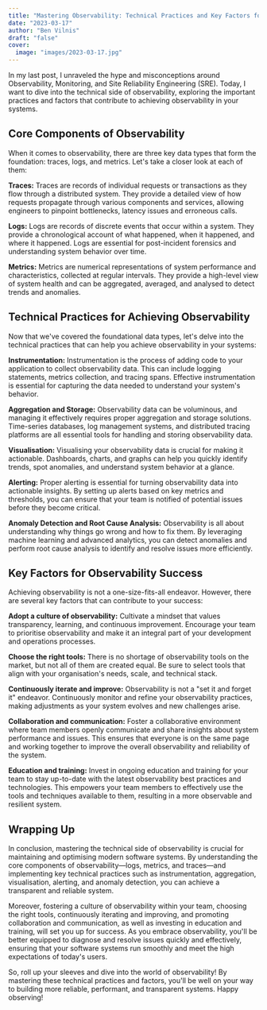 ```yaml
---
title: "Mastering Observability: Technical Practices and Key Factors for Success"
date: "2023-03-17"
author: "Ben Vilnis"
draft: "false"
cover:
  image: "images/2023-03-17.jpg"
---
```


In my last post, I unraveled the hype and misconceptions around Observability, Monitoring, and Site Reliability Engineering (SRE). Today, I want to dive into the technical side of observability, exploring the important practices and factors that contribute to achieving observability in your systems.

## Core Components of Observability
When it comes to observability, there are three key data types that form the foundation: traces, logs, and metrics. Let's take a closer look at each of them:

**Traces:** Traces are records of individual requests or transactions as they flow through a distributed system. They provide a detailed view of how requests propagate through various components and services, allowing engineers to pinpoint bottlenecks, latency issues and erroneous calls.

**Logs:** Logs are records of discrete events that occur within a system. They provide a chronological account of what happened, when it happened, and where it happened. Logs are essential for post-incident forensics and understanding system behavior over time.

**Metrics:** Metrics are numerical representations of system performance and characteristics, collected at regular intervals. They provide a high-level view of system health and can be aggregated, averaged, and analysed to detect trends and anomalies.

## Technical Practices for Achieving Observability
Now that we've covered the foundational data types, let's delve into the technical practices that can help you achieve observability in your systems:

**Instrumentation:** Instrumentation is the process of adding code to your application to collect observability data. This can include logging statements, metrics collection, and tracing spans. Effective instrumentation is essential for capturing the data needed to understand your system's behavior.

**Aggregation and Storage:** Observability data can be voluminous, and managing it effectively requires proper aggregation and storage solutions. Time-series databases, log management systems, and distributed tracing platforms are all essential tools for handling and storing observability data.

**Visualisation:** Visualising your observability data is crucial for making it actionable. Dashboards, charts, and graphs can help you quickly identify trends, spot anomalies, and understand system behavior at a glance.

**Alerting:** Proper alerting is essential for turning observability data into actionable insights. By setting up alerts based on key metrics and thresholds, you can ensure that your team is notified of potential issues before they become critical.

**Anomaly Detection and Root Cause Analysis:** Observability is all about understanding why things go wrong and how to fix them. By leveraging machine learning and advanced analytics, you can detect anomalies and perform root cause analysis to identify and resolve issues more efficiently.

## Key Factors for Observability Success
Achieving observability is not a one-size-fits-all endeavor. However, there are several key factors that can contribute to your success:

**Adopt a culture of observability:** Cultivate a mindset that values transparency, learning, and continuous improvement. Encourage your team to prioritise observability and make it an integral part of your development and operations processes.

**Choose the right tools:** There is no shortage of observability tools on the market, but not all of them are created equal. Be sure to select tools that align with your organisation's needs, scale, and technical stack.

**Continuously iterate and improve:** Observability is not a "set it and forget it" endeavor. Continuously monitor and refine your observability practices, making adjustments as your system evolves and new challenges arise.

**Collaboration and communication:** Foster a collaborative environment where team members openly communicate and share insights about system performance and issues. This ensures that everyone is on the same page and working together to improve the overall observability and reliability of the system.

**Education and training:** Invest in ongoing education and training for your team to stay up-to-date with the latest observability best practices and technologies. This empowers your team members to effectively use the tools and techniques available to them, resulting in a more observable and resilient system.

## Wrapping Up

In conclusion, mastering the technical side of observability is crucial for maintaining and optimising modern software systems. By understanding the core components of observability—logs, metrics, and traces—and implementing key technical practices such as instrumentation, aggregation, visualisation, alerting, and anomaly detection, you can achieve a transparent and reliable system.

Moreover, fostering a culture of observability within your team, choosing the right tools, continuously iterating and improving, and promoting collaboration and communication, as well as investing in education and training, will set you up for success. As you embrace observability, you'll be better equipped to diagnose and resolve issues quickly and effectively, ensuring that your software systems run smoothly and meet the high expectations of today's users.

So, roll up your sleeves and dive into the world of observability! By mastering these technical practices and factors, you'll be well on your way to building more reliable, performant, and transparent systems. Happy observing!
